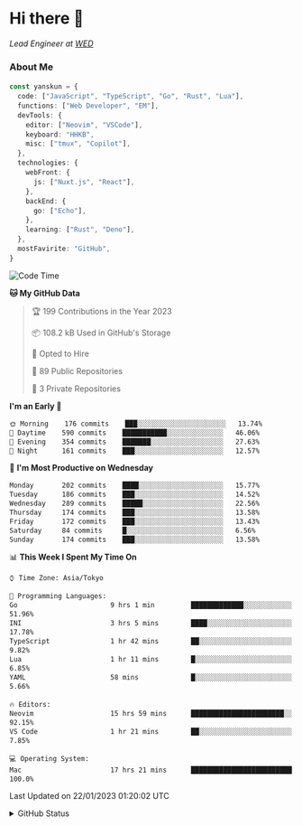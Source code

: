 # Hi there&nbsp;:wave:

_Lead Engineer at [WED](https://github.com/wedinc)_

### About Me

```ts
const yanskun = {
  code: ["JavaScript", "TypeScript", "Go", "Rust", "Lua"],
  functions: ["Web Developer", "EM"],
  devTools: {
    editor: ["Neovim", "VSCode"],
    keyboard: "HHKB",
    misc: ["tmux", "Copilot"],
  },
  technologies: {
    webFront: {
      js: ["Nuxt.js", "React"],
    },
    backEnd: {
      go: ["Echo"],
    },
    learning: ["Rust", "Deno"],
  },
  mostFavirite: "GitHub",
}
```

<!--START_SECTION:waka-->
![Code Time](http://img.shields.io/badge/Code%20Time-121%20hrs%2042%20mins-blue)

**🐱 My GitHub Data** 

> 🏆 199 Contributions in the Year 2023
 > 
> 📦 108.2 kB Used in GitHub's Storage 
 > 
> 💼 Opted to Hire
 > 
> 📜 89 Public Repositories 
 > 
> 🔑 3 Private Repositories  
 > 
**I'm an Early 🐤** 

```text
🌞 Morning    176 commits    ███░░░░░░░░░░░░░░░░░░░░░░   13.74% 
🌆 Daytime    590 commits    ███████████░░░░░░░░░░░░░░   46.06% 
🌃 Evening    354 commits    ███████░░░░░░░░░░░░░░░░░░   27.63% 
🌙 Night      161 commits    ███░░░░░░░░░░░░░░░░░░░░░░   12.57%

```
📅 **I'm Most Productive on Wednesday** 

```text
Monday       202 commits    ████░░░░░░░░░░░░░░░░░░░░░   15.77% 
Tuesday      186 commits    ███░░░░░░░░░░░░░░░░░░░░░░   14.52% 
Wednesday    289 commits    █████░░░░░░░░░░░░░░░░░░░░   22.56% 
Thursday     174 commits    ███░░░░░░░░░░░░░░░░░░░░░░   13.58% 
Friday       172 commits    ███░░░░░░░░░░░░░░░░░░░░░░   13.43% 
Saturday     84 commits     █░░░░░░░░░░░░░░░░░░░░░░░░   6.56% 
Sunday       174 commits    ███░░░░░░░░░░░░░░░░░░░░░░   13.58%

```


📊 **This Week I Spent My Time On** 

```text
⌚︎ Time Zone: Asia/Tokyo

💬 Programming Languages: 
Go                       9 hrs 1 min         █████████████░░░░░░░░░░░░   51.96% 
INI                      3 hrs 5 mins        ████░░░░░░░░░░░░░░░░░░░░░   17.78% 
TypeScript               1 hr 42 mins        ██░░░░░░░░░░░░░░░░░░░░░░░   9.82% 
Lua                      1 hr 11 mins        █░░░░░░░░░░░░░░░░░░░░░░░░   6.85% 
YAML                     58 mins             █░░░░░░░░░░░░░░░░░░░░░░░░   5.66%

🔥 Editors: 
Neovim                   15 hrs 59 mins      ███████████████████████░░   92.15% 
VS Code                  1 hr 21 mins        ██░░░░░░░░░░░░░░░░░░░░░░░   7.85%

💻 Operating System: 
Mac                      17 hrs 21 mins      █████████████████████████   100.0%

```


 Last Updated on 22/01/2023 01:20:02 UTC
<!--END_SECTION:waka-->

<details>
<summary>GitHub Status</summary>
<picture>
  <source media="(prefers-color-scheme: dark)" srcset="https://raw.githubusercontent.com/yanskun/yanskun/master/profile-summary-card-output/nord_dark/0-profile-details.svg">
 <img src="https://raw.githubusercontent.com/yanskun/yanskun/master/profile-summary-card-output/default/0-profile-details.svg">
</picture>
<br>
<picture>
  <source media="(prefers-color-scheme: dark)" srcset="https://raw.githubusercontent.com/yanskun/yanskun/master/profile-summary-card-output/nord_dark/1-repos-per-language.svg">
 <img src="https://raw.githubusercontent.com/yanskun/yanskun/master/profile-summary-card-output/default/1-repos-per-language.svg">
</picture>
<picture>
  <source media="(prefers-color-scheme: dark)" srcset="https://raw.githubusercontent.com/yanskun/yanskun/master/profile-summary-card-output/nord_dark/2-most-commit-language.svg">
 <img src="https://raw.githubusercontent.com/yanskun/yanskun/master/profile-summary-card-output/default/2-most-commit-language.svg">
</picture>
<br>
<picture>
  <source media="(prefers-color-scheme: dark)" srcset="https://raw.githubusercontent.com/yanskun/yanskun/master/profile-summary-card-output/nord_dark/3-stats.svg">
 <img src="https://raw.githubusercontent.com/yanskun/yanskun/master/profile-summary-card-output/default/3-stats.svg">
</picture>
<picture>
  <source media="(prefers-color-scheme: dark)" srcset="https://raw.githubusercontent.com/yanskun/yanskun/master/profile-summary-card-output/nord_dark/4-productive-time.svg">
 <img src="https://raw.githubusercontent.com/yanskun/yanskun/master/profile-summary-card-output/default/4-productive-time.svg">
</picture>
</details>
